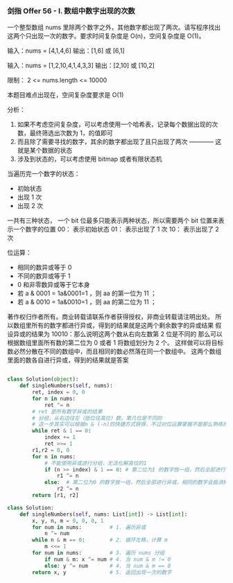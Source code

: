 ### 剑指 Offer 56 - I. 数组中数字出现的次数

一个整型数组 nums 里除两个数字之外，其他数字都出现了两次。请写程序找出这两个只出现一次的数字。要求时间复杂度是 O(n)，空间复杂度是 O(1)。

输入：nums = [4,1,4,6]
输出：[1,6] 或 [6,1]

输入：nums = [1,2,10,4,1,4,3,3]
输出：[2,10] 或 [10,2]

限制：
2 <= nums.length <= 10000

本题目难点出现在，空间复杂度要求是 O(1)

分析：

1. 如果不考虑空间复杂度，可以考虑使用一个哈希表，记录每个数据出现的次数，最终筛选出次数为 1，的值即可
2. 而且除了需要寻找的数字，其余的数字都出现了且只出现了两次 ———— 这就是某个数据的状态
3. 涉及到状态的，可以考虑使用 bitmap 或者有限状态机

当遍历完一个数字的状态：

- 初始状态
- 出现 1 次
- 出现 2 次

一共有三种状态， 一个 bit 位最多只能表示两种状态，所以需要两个 bit 位置来表示一个数字的位置
00： 表示初始状态
01： 表示出现了 1 次
10： 表示出现了 2 次

位运算：

- 相同的数异或等于 0
- 不同的数异或等于 1
- 0 和非零数异或等于它本身
- 若 a \& 0001 = 1a&0001=1 ，则 aa 的第一位为 11 ；
- 若 a \& 0010 = 1a&0010=1 ，则 aa 的第二位为 11 ；

著作权归作者所有。商业转载请联系作者获得授权，非商业转载请注明出处。
所以数组里所有的数字都进行异或，得到的结果就是这两个剩余数字的异或结果
假设异或的结果为 10010：那么说明这两个数从右向左数第 2 位是不同的
那么可以根据数组里面所有数的第二位为 0 或者 1 将数组划分为 2 个。
这样做可以将目标数必然分散在不同的数组中，而且相同的数必然落在同一个数组中。
这两个数组里面的数各自进行异或，得到的结果就是答案

```python

class Solution(object):
    def singleNumbers(self, nums):
        ret, index = 0, 0
        for n in nums:
            ret ^= n
        # ret 是所有数字异或的结果
        # 分组，从右边往左（低位往高位）数，第几位是不同的
        # 这一步其实可以根据n & (-n)的快捷方式获得，不过对位运算掌握不是那么熟练的话，记结论容易忘，不如理解实质
        while ret & 1 == 0:
            index += 1
            ret >>= 1
        r1,r2 = 0, 0
        for n in nums:
            # 不能使用异或进行分组，无法化解高位的1
            if (n >> index) & 1 == 0: # 第二位为1 的数字放一组，然后全部进行异或，相同的数字会抵消掉
                r1 ^= n
            else:  # 第二位为0 的数字放一组，然后全部进行异或，相同的数字会抵消掉
                r2 ^= n
        return [r1, r2]

```

```python
class Solution:
    def singleNumbers(self, nums: List[int]) -> List[int]:
        x, y, n, m = 0, 0, 0, 1
        for num in nums:         # 1. 遍历异或
            n ^= num
        while n & m == 0:        # 2. 循环左移，计算 m
            m <<= 1
        for num in nums:         # 3. 遍历 nums 分组
            if num & m: x ^= num # 4. 当 num & m != 0
            else: y ^= num       # 4. 当 num & m == 0
        return x, y              # 5. 返回出现一次的数字


```
